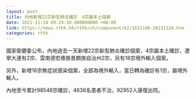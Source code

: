 ```yaml
---
layout: post
title: 內地新增22宗新型肺炎確診　4宗屬本土個案
date: 2021-11-24 09:24:10.000000000 +08:00
link: https://news.rthk.hk/rthk/ch/component/k2/1621196-20211124.htm
categories: rthk
---
```


國家衛健委公布，內地過去一天新增22宗新型肺炎確診個案，4宗屬本土確診，遼寧大連有2宗、雲南德宏傣族景頗族自治州2宗，另有18宗境外輸入個案。

另外，新增16宗無症狀感染個案，全部為境外輸入，當日轉為確診有1宗，屬境外輸入。

內地至今累計98546宗確診，4636名患者不治，92952人康復出院。
